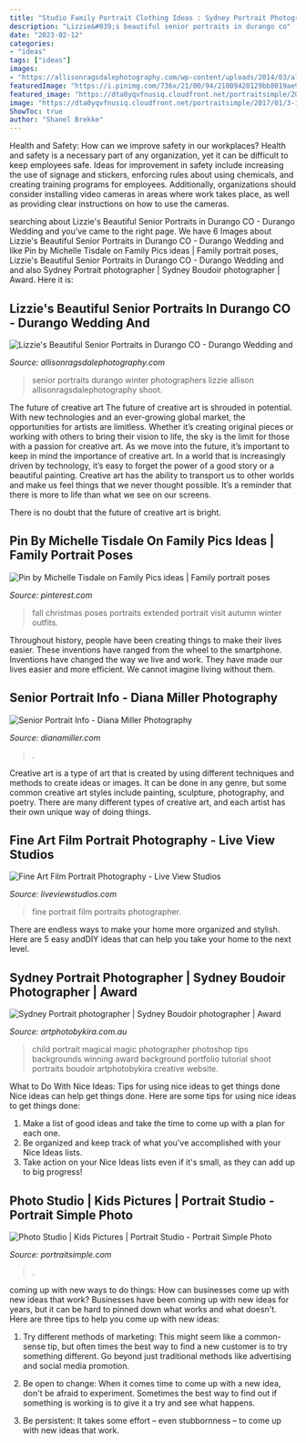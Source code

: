 ```yaml
---
title: "Studio Family Portrait Clothing Ideas : Sydney Portrait Photographer"
description: "Lizzie&#039;s beautiful senior portraits in durango co"
date: "2023-02-12"
categories:
- "ideas"
tags: ["ideas"]
images:
- "https://allisonragsdalephotography.com/wp-content/uploads/2014/03/allisonragsdalephotography-7520.jpg"
featuredImage: "https://i.pinimg.com/736x/21/00/94/21009420129bb8019ae91723c822068e--fall-family-photos-family-photo-shoots.jpg"
featured_image: "https://dta0yqvfnusiq.cloudfront.net/portraitsimple/2017/01/3-170104-586d417e2e8b9-760x1140.jpg"
image: "https://dta0yqvfnusiq.cloudfront.net/portraitsimple/2017/01/3-170104-586d417e2e8b9-760x1140.jpg"
ShowToc: true
author: "Shanel Brekke"
---
```



Health and Safety: How can we improve safety in our workplaces?
Health and safety is a necessary part of any organization, yet it can be difficult to keep employees safe. Ideas for improvement in safety include increasing the use of signage and stickers, enforcing rules about using chemicals, and creating training programs for employees. Additionally, organizations should consider installing video cameras in areas where work takes place, as well as providing clear instructions on how to use the cameras.

	

		
searching about Lizzie&#039;s Beautiful Senior Portraits in Durango CO - Durango Wedding and you've came to the right page. We have 6 Images about Lizzie&#039;s Beautiful Senior Portraits in Durango CO - Durango Wedding and like Pin by Michelle Tisdale on Family Pics ideas | Family portrait poses, Lizzie&#039;s Beautiful Senior Portraits in Durango CO - Durango Wedding and and also Sydney Portrait photographer | Sydney Boudoir photographer | Award. Here it is:
		
    
## Lizzie&#039;s Beautiful Senior Portraits In Durango CO - Durango Wedding And

<img loading=lazy src="https://allisonragsdalephotography.com/wp-content/uploads/2014/03/allisonragsdalephotography-7520.jpg" onerror="this.onerror=null;this.src='https://tse4.mm.bing.net/th?id=OIP.bRiMDhTheGAR9LyfokG6CQHaLI&amp;pid=15.1';" alt="Lizzie&#039;s Beautiful Senior Portraits in Durango CO - Durango Wedding and">

_Source: allisonragsdalephotography.com_

>senior portraits durango winter photographers lizzie allison allisonragsdalephotography shoot. 

	

The future of creative art
The future of creative art is shrouded in potential. With new technologies and an ever-growing global market, the opportunities for artists are limitless. Whether it’s creating original pieces or working with others to bring their vision to life, the sky is the limit for those with a passion for creative art.
As we move into the future, it’s important to keep in mind the importance of creative art. In a world that is increasingly driven by technology, it’s easy to forget the power of a good story or a beautiful painting. Creative art has the ability to transport us to other worlds and make us feel things that we never thought possible. It’s a reminder that there is more to life than what we see on our screens.

There is no doubt that the future of creative art is bright.

    
## Pin By Michelle Tisdale On Family Pics Ideas | Family Portrait Poses

<img loading=lazy src="https://i.pinimg.com/736x/21/00/94/21009420129bb8019ae91723c822068e--fall-family-photos-family-photo-shoots.jpg" onerror="this.onerror=null;this.src='https://tse4.mm.bing.net/th?id=OIP.V70mzlVPRAbIL6SXAa_TQwHaFS&amp;pid=15.1';" alt="Pin by Michelle Tisdale on Family Pics ideas | Family portrait poses">

_Source: pinterest.com_

>fall christmas poses portraits extended portrait visit autumn winter outfits. 

	

Throughout history, people have been creating things to make their lives easier. These inventions have ranged from the wheel to the smartphone. Inventions have changed the way we live and work. They have made our lives easier and more efficient. We cannot imagine living without them.

    
## Senior Portrait Info - Diana Miller Photography

<img loading=lazy src="https://dianamiller.com/wp-content/uploads/2017/01/img_5180_ret.jpg" onerror="this.onerror=null;this.src='https://tse1.mm.bing.net/th?id=OIP.DBfVG2AaEjgZTGlwdNq_QQHaK5&amp;pid=15.1';" alt="Senior Portrait Info - Diana Miller Photography">

_Source: dianamiller.com_

>. 

	

Creative art is a type of art that is created by using different techniques and methods to create ideas or images. It can be done in any genre, but some common creative art styles include painting, sculpture, photography, and poetry. There are many different types of creative art, and each artist has their own unique way of doing things.

    
## Fine Art Film Portrait Photography - Live View Studios

<img loading=lazy src="https://www.liveviewstudios.com/wp-content/uploads/2016/09/Fine-Art-Film-Portrait-Photography_0040.jpg" onerror="this.onerror=null;this.src='https://tse1.mm.bing.net/th?id=OIP.XITOH8Uw3UiNmdBlT9mMoQHaJ3&amp;pid=15.1';" alt="Fine Art Film Portrait Photography - Live View Studios">

_Source: liveviewstudios.com_

>fine portrait film portraits photographer. 

	

There are endless ways to make your home more organized and stylish. Here are 5 easy andDIY ideas that can help you take your home to the next level.

    
## Sydney Portrait Photographer | Sydney Boudoir Photographer | Award

<img loading=lazy src="http://www.artphotobykira.com.au/nextgen/gallery/Portrait/Showcase/child-photography-tips-photo.jpg" onerror="this.onerror=null;this.src='https://tse3.mm.bing.net/th?id=OIP.5v-jUcl_J4XWmlIwsa3e2AHaE8&amp;pid=15.1';" alt="Sydney Portrait photographer | Sydney Boudoir photographer | Award">

_Source: artphotobykira.com.au_

>child portrait magical magic photographer photoshop tips backgrounds winning award background portfolio tutorial shoot portraits boudoir artphotobykira creative website. 

	

What to Do With Nice Ideas: Tips for using nice ideas to get things done
Nice ideas can help get things done. Here are some tips for using nice ideas to get things done: 
1. Make a list of good ideas and take the time to come up with a plan for each one.
2. Be organized and keep track of what you've accomplished with your Nice Ideas lists.
3. Take action on your Nice Ideas lists even if it's small, as they can add up to big progress!

    
## Photo Studio | Kids Pictures | Portrait Studio - Portrait Simple Photo

<img loading=lazy src="https://dta0yqvfnusiq.cloudfront.net/portraitsimple/2017/01/3-170104-586d417e2e8b9-760x1140.jpg" onerror="this.onerror=null;this.src='https://tse3.mm.bing.net/th?id=OIP.CB86O-4Dd1YETVy9K-FhqAHaLH&amp;pid=15.1';" alt="Photo Studio | Kids Pictures | Portrait Studio - Portrait Simple Photo">

_Source: portraitsimple.com_

>. 

	

coming up with new ways to do things: How can businesses come up with new ideas that work?
Businesses have been coming up with new ideas for years, but it can be hard to pinned down what works and what doesn't. Here are three tips to help you come up with new ideas: 
1. Try different methods of marketing: This might seem like a common-sense tip, but often times the best way to find a new customer is to try something different. Go beyond just traditional methods like advertising and social media promotion. 

2. Be open to change: When it comes time to come up with a new idea, don't be afraid to experiment. Sometimes the best way to find out if something is working is to give it a try and see what happens. 

3. Be persistent: It takes some effort – even stubbornness – to come up with new ideas that work.

